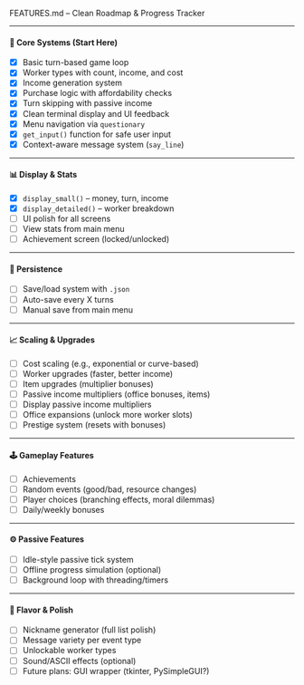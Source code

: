 
FEATURES.md – Clean Roadmap & Progress Tracker

---

#### 🧱 Core Systems (Start Here)

* [x] Basic turn-based game loop
* [x] Worker types with count, income, and cost
* [x] Income generation system
* [x] Purchase logic with affordability checks
* [x] Turn skipping with passive income
* [x] Clean terminal display and UI feedback
* [x] Menu navigation via `questionary`
* [x] `get_input()` function for safe user input
* [x] Context-aware message system (`say_line`)

---

#### 📊 Display & Stats

* [x] `display_small()` – money, turn, income
* [x] `display_detailed()` – worker breakdown
* [ ] UI polish for all screens
* [ ] View stats from main menu
* [ ] Achievement screen (locked/unlocked)

---

#### 💾 Persistence

* [ ] Save/load system with `.json`
* [ ] Auto-save every X turns
* [ ] Manual save from main menu

---

#### 📈 Scaling & Upgrades

* [ ] Cost scaling (e.g., exponential or curve-based)
* [ ] Worker upgrades (faster, better income)
* [ ] Item upgrades (multiplier bonuses)
* [ ] Passive income multipliers (office bonuses, items)
* [ ] Display passive income multipliers
* [ ] Office expansions (unlock more worker slots)
* [ ] Prestige system (resets with bonuses)

---

#### 🕹️ Gameplay Features

* [ ] Achievements
* [ ] Random events (good/bad, resource changes)
* [ ] Player choices (branching effects, moral dilemmas)
* [ ] Daily/weekly bonuses

---

#### ⚙️ Passive Features

* [ ] Idle-style passive tick system
* [ ] Offline progress simulation (optional)
* [ ] Background loop with threading/timers

---

#### 🎁 Flavor & Polish

* [ ] Nickname generator (full list polish)
* [ ] Message variety per event type
* [ ] Unlockable worker types
* [ ] Sound/ASCII effects (optional)
* [ ] Future plans: GUI wrapper (tkinter, PySimpleGUI?)
